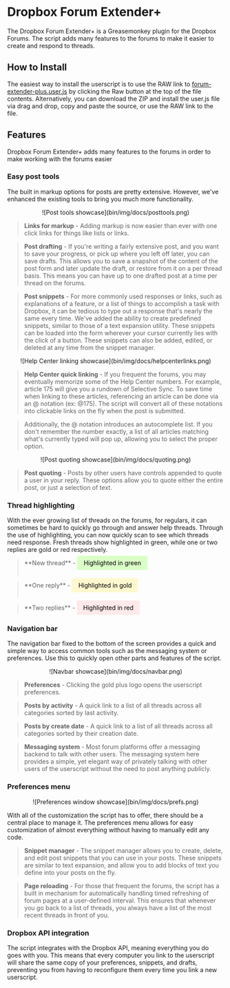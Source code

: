 # Dropbox Forum Extender+
The Dropbox Forum Extender+ is a Greasemonkey plugin for the Dropbox Forums. The script adds many features to the forums to make it easier to create and respond to threads.

## How to Install
The easiest way to install the userscript is to use the RAW link to [forum-extender-plus.user.js](forum-extender-plus.user.js) by clicking the Raw button at the top of the file contents. Alternatively, you can download the ZIP and install the user.js file via drag and drop, copy and paste the source, or use the RAW link to the file.

## Features
Dropbox Forum Extender+ adds many features to the forums in order to make working with the forums easier

### Easy post tools
The built in markup options for posts are pretty extensive. However, we've enhanced the existing tools to bring you much more functionality.

<p align='center'>![Post tools showcase](bin/img/docs/posttools.png)</p>

> **Links for markup** - Adding markup is now easier than ever with one click links for things like lists or links.

> **Post drafting** - If you're writing a fairly extensive post, and you want to save your progress, or pick up where you left off later, you can save drafts. This allows you to save a snapshot of the content of the post form and later update the draft, or restore from it on a per thread basis. This means you can have up to one drafted post at a time per thread on the forums.

> **Post snippets** - For more commonly used responses or links, such as explanations of a feature, or a list of things to accomplish a task with Dropbox, it can be tedious to type out a response that's nearly the same every time. We've added the ability to create predefined snippets, similar to those of a text expansion utility. These snippets can be loaded into the form wherever your cursor currently lies with the click of a button. These snippets can also be added, edited, or deleted at any time from the snippet manager.

<p align='center'>![Help Center linking showcase](bin/img/docs/helpcenterlinks.png)</p>

> **Help Center quick linking** - If you frequent the forums, you may eventually memorize some of the Help Center numbers. For example, article 175 will give you a rundown of Selective Sync. To save time when linking to these articles, referencing an article can be done via an @ notation (ex: @175). The script will convert all of these notations into clickable links on the fly when the post is submitted.

> Additionally, the @ notation introduces an autocomplete list. If you don't remember the number exactly, a list of all articles matching what's currently typed will pop up, allowing you to select the proper option.

<p align='center'>![Post quoting showcase](bin/img/docs/quoting.png)</p>

> **Post quoting** - Posts by other users have controls appended to quote a user in your reply. These options allow you to quote either the entire post, or just a selection of text.

### Thread highlighting
With the ever growing list of threads on the forums, for regulars, it can sometimes be hard to quickly go through and answer help threads. Through the use of highlighting, you can now quickly scan to see which threads need response. Fresh threads show highlighted in green, while one or two replies are gold or red respectively.

> <div style='height:38px;margin-top:6px'>**New thread** - <span style='padding: 8px 15px;background-color:#daffc7;color:#000'>Highlighted in green</span></div>

> <div style='height:38px'>**One reply** - <span style='padding: 8px 15px;background-color:#fff8ce;color:#000'>Highlighted in gold</span></div>

> <div style='height:24px'>**Two replies** - <span style='padding: 8px 15px;background-color:#ffe9e9;color:#000'>Highlighted in red</span></div>

### Navigation bar
The navigation bar fixed to the bottom of the screen provides a quick and simple way to access common tools such as the messaging system or preferences. Use this to quickly open other parts and features of the script.

<p align='center'>![Navbar showcase](bin/img/docs/navbar.png)</p>

> **Preferences** - Clicking the gold plus logo opens the userscript preferences.

> **Posts by activity** - A quick link to a list of all threads across all categories sorted by last activity.

> **Posts by create date** - A quick link to a list of all threads across all categories sorted by their creation date.

> **Messaging system** - Most forum platforms offer a messaging backend to talk with other users. The messaging system here provides a simple, yet elegant way of privately talking with other users of the userscript without the need to post anything publicly.

### Preferences menu
<p align='center'>![Preferences window showcase](bin/img/docs/prefs.png)</p>

With all of the customization the script has to offer, there should be a central place to manage it. The preferences menu allows for easy customization of almost everything without having to manually edit any code.

> **Snippet manager** - The snippet manager allows you to create, delete, and edit post snippets that you can use in your posts. These snippets are similar to text expansion, and allow you to add blocks of text you define into your posts on the fly.

> **Page reloading** - For those that frequent the forums, the script has a built in mechanism for automatically handling timed refreshing of forum pages at a user-defined interval. This ensures that whenever you go back to a list of threads, you always have a list of the most recent threads in front of you.

### Dropbox API integration
The script integrates with the Dropbox API, meaning everything you do goes with you. This means that every computer you link to the userscript will share the same copy of your preferences, snippets, and drafts, preventing you from having to reconfigure them every time you link a new userscript.
